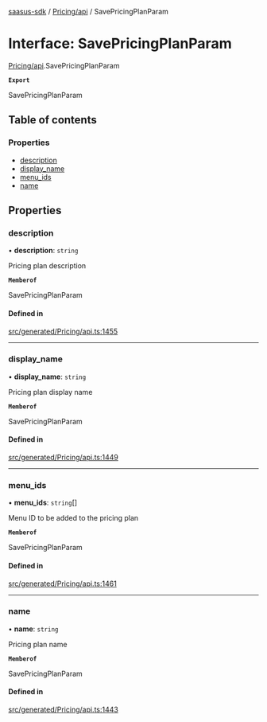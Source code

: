 [saasus-sdk](../README.md) / [Pricing/api](../modules/Pricing_api.md) / SavePricingPlanParam

# Interface: SavePricingPlanParam

[Pricing/api](../modules/Pricing_api.md).SavePricingPlanParam

**`Export`**

SavePricingPlanParam

## Table of contents

### Properties

- [description](Pricing_api.SavePricingPlanParam.md#description)
- [display\_name](Pricing_api.SavePricingPlanParam.md#display_name)
- [menu\_ids](Pricing_api.SavePricingPlanParam.md#menu_ids)
- [name](Pricing_api.SavePricingPlanParam.md#name)

## Properties

### description

• **description**: `string`

Pricing plan description

**`Memberof`**

SavePricingPlanParam

#### Defined in

[src/generated/Pricing/api.ts:1455](https://github.com/saasus-platform/saasus-sdk-javascript/blob/c6c266c/src/generated/Pricing/api.ts#L1455)

___

### display\_name

• **display\_name**: `string`

Pricing plan display name

**`Memberof`**

SavePricingPlanParam

#### Defined in

[src/generated/Pricing/api.ts:1449](https://github.com/saasus-platform/saasus-sdk-javascript/blob/c6c266c/src/generated/Pricing/api.ts#L1449)

___

### menu\_ids

• **menu\_ids**: `string`[]

Menu ID to be added to the pricing plan

**`Memberof`**

SavePricingPlanParam

#### Defined in

[src/generated/Pricing/api.ts:1461](https://github.com/saasus-platform/saasus-sdk-javascript/blob/c6c266c/src/generated/Pricing/api.ts#L1461)

___

### name

• **name**: `string`

Pricing plan name

**`Memberof`**

SavePricingPlanParam

#### Defined in

[src/generated/Pricing/api.ts:1443](https://github.com/saasus-platform/saasus-sdk-javascript/blob/c6c266c/src/generated/Pricing/api.ts#L1443)
